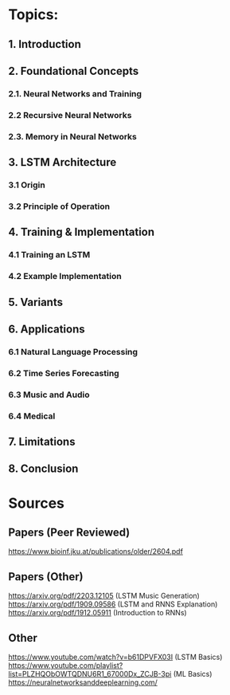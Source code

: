 # Topics:
## 1. Introduction
## 2. Foundational Concepts
### 2.1. Neural Networks and Training
### 2.2 Recursive Neural Networks
### 2.3. Memory in Neural Networks

## 3. LSTM Architecture
### 3.1 Origin
### 3.2 Principle of Operation
## 4. Training & Implementation
### 4.1 Training an LSTM
### 4.2 Example Implementation
## 5. Variants

## 6. Applications
### 6.1 Natural Language Processing
### 6.2 Time Series Forecasting
### 6.3 Music and Audio
### 6.4 Medical
## 7. Limitations
## 8. Conclusion

# Sources
## Papers (Peer Reviewed)
https://www.bioinf.jku.at/publications/older/2604.pdf
## Papers (Other)
https://arxiv.org/pdf/2203.12105 (LSTM Music Generation)
https://arxiv.org/pdf/1909.09586 (LSTM and RNNS Explanation)
https://arxiv.org/pdf/1912.05911 (Introduction to RNNs)
## Other
https://www.youtube.com/watch?v=b61DPVFX03I (LSTM Basics)
https://www.youtube.com/playlist?list=PLZHQObOWTQDNU6R1_67000Dx_ZCJB-3pi (ML Basics)
https://neuralnetworksanddeeplearning.com/


